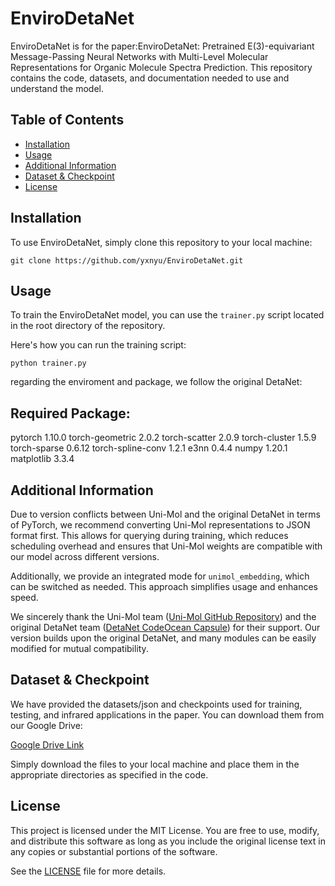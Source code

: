 # EnviroDetaNet

EnviroDetaNet is for the paper:EnviroDetaNet: Pretrained E(3)-equivariant Message-Passing Neural Networks with Multi-Level Molecular Representations for Organic Molecule Spectra Prediction. 
This repository contains the code, datasets, and documentation needed to use and understand the model.

## Table of Contents
- [Installation](#installation)
- [Usage](#usage)
- [Additional Information](#additional-information)
- [Dataset & Checkpoint](#dataset--checkpoint)
- [License](#license)

## Installation

To use EnviroDetaNet, simply clone this repository to your local machine:

``git clone https://github.com/yxnyu/EnviroDetaNet.git``

## Usage

To train the EnviroDetaNet model, you can use the `trainer.py` script located in the root directory of the repository.

Here's how you can run the training script:


``python trainer.py``

regarding the enviroment and package, we follow the original DetaNet:
## Required Package:
pytorch 1.10.0
torch-geometric 2.0.2
torch-scatter 2.0.9
torch-cluster 1.5.9
torch-sparse 0.6.12
torch-spline-conv 1.2.1
e3nn 0.4.4
numpy 1.20.1
matplotlib 3.3.4


## Additional Information

Due to version conflicts between Uni-Mol and the original DetaNet in terms of PyTorch, we recommend converting Uni-Mol representations to JSON format first. This allows for querying during training, which reduces scheduling overhead and ensures that Uni-Mol weights are compatible with our model across different versions.

Additionally, we provide an integrated mode for `unimol_embedding`, which can be switched as needed. This approach simplifies usage and enhances speed.

We sincerely thank the Uni-Mol team ([Uni-Mol GitHub Repository](https://github.com/deepmodeling/Uni-Mol)) and the original DetaNet team ([DetaNet CodeOcean Capsule](https://codeocean.com/capsule/3259363/tree/v3)) for their support. Our version builds upon the original DetaNet, and many modules can be easily modified for mutual compatibility.

## Dataset & Checkpoint

We have provided the datasets/json and checkpoints used for training, testing, and infrared applications in the paper. You can download them from our Google Drive:

[Google Drive Link](https://drive.google.com/drive/folders/1u2a3MNFDz4XcK0wv-rBPTqfw2pKdsyz8?usp=sharing)

Simply download the files to your local machine and place them in the appropriate directories as specified in the code.

## License

This project is licensed under the MIT License. You are free to use, modify, and distribute this software as long as you include the original license text in any copies or substantial portions of the software.

See the [LICENSE](LICENSE) file for more details.